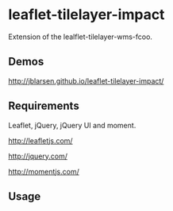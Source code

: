 # leaflet-tilelayer-impact

Extension of the lealflet-tilelayer-wms-fcoo.

## Demos
http://jblarsen.github.io/leaflet-tilelayer-impact/

## Requirements
Leaflet, jQuery, jQuery UI and moment.

http://leafletjs.com/

http://jquery.com/

http://momentjs.com/

## Usage
